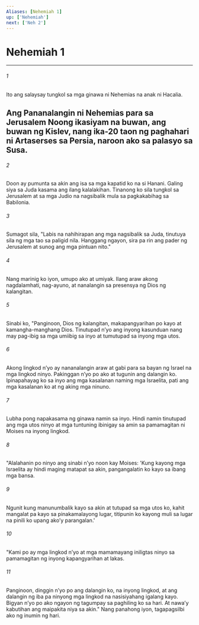 ```yaml
---
Aliases: [Nehemiah 1]
up: ['Nehemiah']
next: ['Neh 2']
---
```

# Nehemiah 1

***

###### 1
Ito ang salaysay tungkol sa mga ginawa ni Nehemias na anak ni Hacalia.

## Ang Pananalangin ni Nehemias para sa Jerusalem Noong ikasiyam na buwan, ang buwan ng Kislev, nang ika-20 taon ng paghahari ni Artaserses sa Persia, naroon ako sa palasyo sa Susa. 

###### 2
Doon ay pumunta sa akin ang isa sa mga kapatid ko na si Hanani. Galing siya sa Juda kasama ang ilang kalalakihan. Tinanong ko sila tungkol sa Jerusalem at sa mga Judio na nagsibalik mula sa pagkakabihag sa Babilonia. 

###### 3
Sumagot sila, "Labis na nahihirapan ang mga nagsibalik sa Juda, tinutuya sila ng mga tao sa paligid nila. Hanggang ngayon, sira pa rin ang pader ng Jerusalem at sunog ang mga pintuan nito." 

###### 4
Nang marinig ko iyon, umupo ako at umiyak. Ilang araw akong nagdalamhati, nag-ayuno, at nanalangin sa presensya ng Dios ng kalangitan. 

###### 5
Sinabi ko, "Panginoon, Dios ng kalangitan, makapangyarihan po kayo at kamangha-manghang Dios. Tinutupad nʼyo ang inyong kasunduan nang may pag-ibig sa mga umiibig sa inyo at tumutupad sa inyong mga utos. 

###### 6
Akong lingkod nʼyo ay nananalangin araw at gabi para sa bayan ng Israel na mga lingkod ninyo. Pakinggan nʼyo po ako at tugunin ang dalangin ko. Ipinapahayag ko sa inyo ang mga kasalanan naming mga Israelita, pati ang mga kasalanan ko at ng aking mga ninuno. 

###### 7
Lubha pong napakasama ng ginawa namin sa inyo. Hindi namin tinutupad ang mga utos ninyo at mga tuntuning ibinigay sa amin sa pamamagitan ni Moises na inyong lingkod. 

###### 8
"Alalahanin po ninyo ang sinabi nʼyo noon kay Moises: 'Kung kayong mga Israelita ay hindi maging matapat sa akin, pangangalatin ko kayo sa ibang mga bansa. 

###### 9
Ngunit kung manunumbalik kayo sa akin at tutupad sa mga utos ko, kahit mangalat pa kayo sa pinakamalayong lugar, titipunin ko kayong muli sa lugar na pinili ko upang akoʼy parangalan.' 

###### 10
"Kami po ay mga lingkod nʼyo at mga mamamayang iniligtas ninyo sa pamamagitan ng inyong kapangyarihan at lakas. 

###### 11
Panginoon, dinggin nʼyo po ang dalangin ko, na inyong lingkod, at ang dalangin ng iba pa ninyong mga lingkod na nasisiyahang igalang kayo. Bigyan nʼyo po ako ngayon ng tagumpay sa paghiling ko sa hari. At nawaʼy kabutihan ang maipakita niya sa akin." Nang panahong iyon, tagapagsilbi ako ng inumin ng hari.
